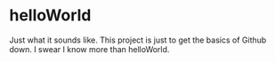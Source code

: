 # helloWorld
Just what it sounds like.
This project is just to get the basics of Github down.  I swear I know more than helloWorld.
